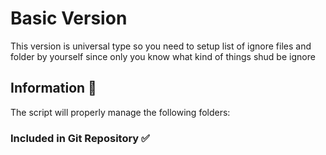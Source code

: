 # Basic Version
This version is universal type so you need to setup list of ignore files and folder by yourself since only you know what kind of things shud be ignore

## Information 📜

The script will properly manage the following folders:

### Included in Git Repository ✅




